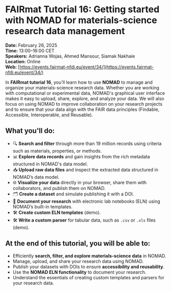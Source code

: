 # FAIRmat Tutorial 16: Getting started with NOMAD for materials-science research data management

**Date:** February 26, 2025  
**Time:** 13:00–16:00 CET  
**Speakers:** Adrianna Wojas, Ahmed Mansour, Siamak Nakhaie  
**Location:** Online  
**Web:** [https://events.fairmat-nfdi.eu/event/34/](https://events.fairmat-nfdi.eu/event/34/)

In **FAIRmat tutorial 16**, you'll learn how to use **NOMAD** to manage and organize your materials-science research data. Whether you are working with computational or experimental data, NOMAD's graphical user interface makes it easy to upload, share, explore, and analyze your data. We will also focus on using NOMAD to improve collaboration on your research projects and to ensure that your data align with the FAIR data principles (Findable, Accessible, Interoperable, and Reusable).

## What you'll do:
- 🔍 **Search and filter** through more than 19 million records using criteria such as materials, properties, or methods.  
- 📊 **Explore data records** and gain insights from the rich metadata structured in NOMAD's data model.  
- 📥 **Upload raw data files** and inspect the extracted data structured in NOMAD’s data model.  
- 🌐 **Visualize your data** directly in your browser, share them with collaborators, and publish them on NOMAD.  
- 🗂️ **Create a dataset** and simulate publishing it with a DOI.  
- 📖 **Document your research** with electronic lab notebooks (ELN) using NOMAD’s built-in templates.  
- 🛠️ **Create custom ELN templates** (demo).  
- 🛠️ **Write a custom parser** for tabular data, such as `.csv` or `.xls` files (demo).  

## At the end of this tutorial, you will be able to:
- Efficiently **search, filter, and explore materials-science data** in NOMAD.  
- Manage, upload, and share your research data using NOMAD.  
- Publish your datasets with DOIs to ensure **accessibility and reusability**.  
- Use the **NOMAD ELN functionality** to document your research.  
- Understand the essentials of creating custom templates and parsers for your research data.  
